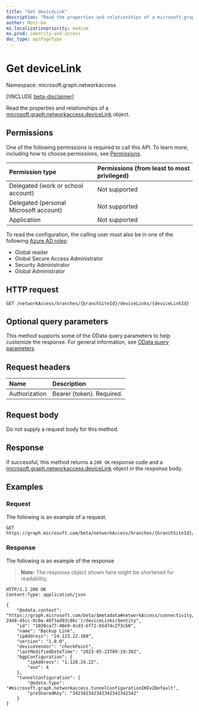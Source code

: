 ```yaml
---
title: "Get deviceLink"
description: "Read the properties and relationships of a microsoft.graph.networkaccess.deviceLink object."
author: Moti-ba
ms.localizationpriority: medium
ms.prod: identity-and-access
doc_type: apiPageType
---
```


# Get deviceLink
Namespace: microsoft.graph.networkaccess

[!INCLUDE [beta-disclaimer](../../includes/beta-disclaimer.md)]

Read the properties and relationships of a [microsoft.graph.networkaccess.deviceLink](../resources/networkaccess-devicelink.md) object.

## Permissions
One of the following permissions is required to call this API. To learn more, including how to choose permissions, see [Permissions](/graph/permissions-reference).

|Permission type|Permissions (from least to most privileged)|
|:---|:---|
|Delegated (work or school account)|Not supported|
|Delegated (personal Microsoft account)|Not supported|
|Application|Not supported|

To read the configuration, the calling user must also be in one of the following [Azure AD roles](https://learn.microsoft.com/en-us/azure/active-directory/roles/permissions-reference):

* Global reader
* Global Secure Access Administrator
* Security Administrator
* Global Administrator
## HTTP request

<!-- {
  "blockType": "ignored"
}
-->
``` http
GET /networkAccess/branches/{branchSiteId}/deviceLinks/{deviceLinkId}
```

## Optional query parameters
This method supports some of the OData query parameters to help customize the response. For general information, see [OData query parameters](/graph/query-parameters).

## Request headers
|Name|Description|
|:---|:---|
|Authorization|Bearer {token}. Required.|

## Request body
Do not supply a request body for this method.

## Response

If successful, this method returns a `200 OK` response code and a [microsoft.graph.networkaccess.deviceLink](../resources/networkaccess-devicelink.md) object in the response body.

## Examples

### Request
The following is an example of a request.
<!-- {
  "blockType": "request",
  "name": "get_devicelink"
}
-->
``` http
GET https://graph.microsoft.com/beta/networkAccess/branches/{branchSiteId}/deviceLinks/{deviceLinkId}
```


### Response
The following is an example of the response
>**Note:** The response object shown here might be shortened for readability.
<!-- {
  "blockType": "response",
  "truncated": true,
  "@odata.type": "microsoft.graph.networkaccess.deviceLink"
}
-->
``` http
HTTP/1.1 200 OK
Content-Type: application/json

{
    "@odata.context": "https://graph.microsoft.com/beta/$metadata#networkAccess/connectivity/branches('047d69c4-2448-45cc-8c0a-40f3ad93c86c')/deviceLinks/$entity",
    "id": "1030ca77-40e9-4cd3-bf71-b5d74c2f3cb0",
    "name": "Backup Link",
    "ipAddress": "24.123.22.168",
    "version": "1.0.0",
    "deviceVendor": "checkPoint",
    "lastModifiedDateTime": "2023-05-23T09:19:30Z",
    "bgpConfiguration": {
        "ipAddress": "1.128.24.22",
        "asn": 4
    },
    "tunnelConfiguration": {
        "@odata.type": "#microsoft.graph.networkaccess.tunnelConfigurationIKEv2Default",
        "preSharedKey": "342342342342342342342342"
    }
}
```



